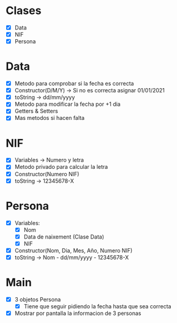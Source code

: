 # Clases
- [X] Data
- [X] NIF
- [X] Persona

# Data
- [X] Metodo para comprobar si la fecha es correcta
- [X] Constructor(D/M/Y) -> Si no es correcta asignar 01/01/2021
- [X] toString -> dd/mm/yyyy
- [X] Metodo para modificar la fecha por +1 dia
- [X] Getters & Setters
- [X] Mas metodos si hacen falta

# NIF
- [X] Variables -> Numero y letra
- [X] Metodo privado para calcular la letra
- [X] Constructor(Numero NIF)
- [X] toString -> 12345678-X

# Persona
- [X] Variables:
   - [X] Nom
   - [X] Data de naixement (Clase Data)
   - [X] NIF
- [X] Constructor(Nom, Dia, Mes, Año, Numero NIF)
- [X] toString -> Nom - dd/mm/yyyy - 12345678-X

# Main
- [X] 3 objetos Persona
   - [X] Tiene que seguir pidiendo la fecha hasta que sea correcta
- [X] Mostrar por pantalla la informacion de 3 personas
